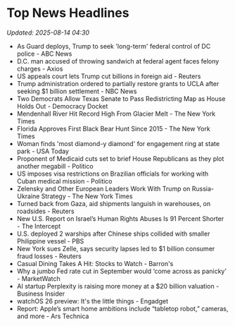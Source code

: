 # Top News Headlines

_Updated: 2025-08-14 04:30_

- As Guard deploys, Trump to seek 'long-term' federal control of DC police - ABC News
- D.C. man accused of throwing sandwich at federal agent faces felony charges - Axios
- US appeals court lets Trump cut billions in foreign aid - Reuters
- Trump administration ordered to partially restore grants to UCLA after seeking $1 billion settlement - NBC News
- Two Democrats Allow Texas Senate to Pass Redistricting Map as House Holds Out - Democracy Docket
- Mendenhall River Hit Record High From Glacier Melt - The New York Times
- Florida Approves First Black Bear Hunt Since 2015 - The New York Times
- Woman finds 'most diamond-y diamond' for engagement ring at state park - USA Today
- Proponent of Medicaid cuts set to brief House Republicans as they plot another megabill - Politico
- US imposes visa restrictions on Brazilian officials for working with Cuban medical mission - Politico
- Zelensky and Other European Leaders Work With Trump on Russia-Ukraine Strategy - The New York Times
- Turned back from Gaza, aid shipments languish in warehouses, on roadsides - Reuters
- New U.S. Report on Israel’s Human Rights Abuses Is 91 Percent Shorter - The Intercept
- U.S. deployed 2 warships after Chinese ships collided with smaller Philippine vessel - PBS
- New York sues Zelle, says security lapses led to $1 billion consumer fraud losses - Reuters
- Casual Dining Takes A Hit: Stocks to Watch - Barron's
- Why a jumbo Fed rate cut in September would ‘come across as panicky’ - MarketWatch
- AI startup Perplexity is raising more money at a $20 billion valuation - Business Insider
- watchOS 26 preview: It's the little things - Engadget
- Report: Apple’s smart home ambitions include “tabletop robot,” cameras, and more - Ars Technica